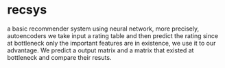 # recsys
 a basic recommender system
 using neural network, more precisely, autoencoders 
 we take input a rating table and then predict the rating
 since at bottleneck only the important features are in existence, we use it to our advantage.
 We predict a output matrix and a matrix that existed at bottleneck and compare their resuts.
